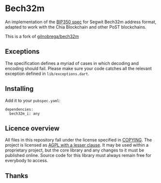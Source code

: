 # Bech32m

An implementation of the [BIP350 spec] for Segwit Bech32m address format, adapted to work with the Chia Blockchain and other PoST blockchains.

This is a fork of [ gilnobrega/bech32m](https://github.com/gilnobrega/bech32m)

## Exceptions

The specification defines a myriad of cases in which decoding and encoding 
should fail. Please make sure your code catches all the relevant exception 
defined in `lib/exceptions.dart`.

## Installing

Add it to your `pubspec.yaml`:

```
dependencies:
  bech32m_i: any
```

## Licence overview

All files in this repository fall under the license specified in 
[COPYING](COPYING). The project is licensed as [AGPL with a lesser clause](https://www.gnu.org/licenses/agpl-3.0.en.html). 
It may be used within a proprietary project, but the core library and any 
changes to it must be published online. Source code for this library must 
always remain free for everybody to access.

## Thanks

[BIP350 spec]: https://github.com/bitcoin/bips/blob/master/bip-0350.mediawiki
[BOLT #11 spec]: https://github.com/lightningnetwork/lightning-rfc/blob/master/11-payment-encoding.md

